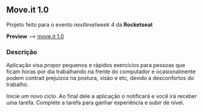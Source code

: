 ## Move.it 1.0

Projeto feito para o evento _nextlevelweek 4_ da **Rocketseat**

**Preview** --> [move.it 1.0](https://nlw-move-it-1-0.vercel.app/)

### Descrição

Aplicação visa propor pequenos e rápidos exercícios para pessoas que ficam horas por dia trabalhando na frente do computador e ocasionalmente podem contrait prejuizos na postura, visão e etc, devido a desconfortos do trabalho.

Inicie um novo ciclo. Ao final dele a aplicação o notificará e você irá receber uma tarefa. Complete a tarefa para ganhar experiência e subir de nível.

